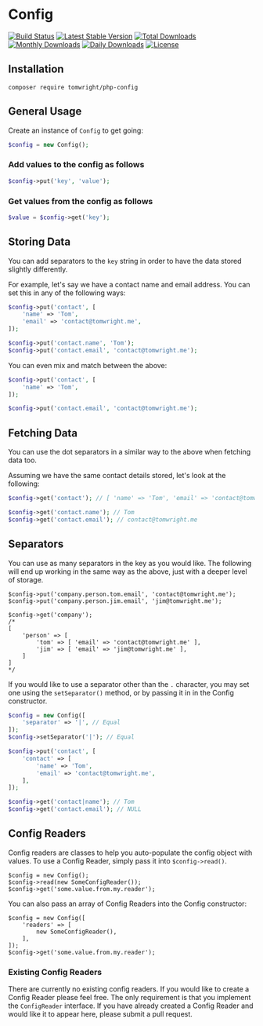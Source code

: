 # Config

[![Build Status](https://travis-ci.org/TomWright/PHPConfig.svg?branch=master)](https://travis-ci.org/TomWright/PHPConfig)
[![Latest Stable Version](https://poser.pugx.org/tomwright/php-config/v/stable)](https://packagist.org/packages/tomwright/php-config)
[![Total Downloads](https://poser.pugx.org/tomwright/php-config/downloads)](https://packagist.org/packages/tomwright/php-config)
[![Monthly Downloads](https://poser.pugx.org/tomwright/php-config/d/monthly)](https://packagist.org/packages/tomwright/php-config)
[![Daily Downloads](https://poser.pugx.org/tomwright/php-config/d/daily)](https://packagist.org/packages/tomwright/php-config)
[![License](https://poser.pugx.org/tomwright/php-config/license.svg)](https://packagist.org/packages/tomwright/php-config)

## Installation

```
composer require tomwright/php-config
```

## General Usage

Create an instance of `Config` to get going:
```php
$config = new Config();
```

### Add values to the config as follows
```php
$config->put('key', 'value');
```

### Get values from the config as follows
```php
$value = $config->get('key');
```

## Storing Data
You can add separators to the `key` string in order to have the data stored slightly differently.

For example, let's say we have a contact name and email address. You can set this in any of the following ways:

```php
$config->put('contact', [
    'name' => 'Tom',
    'email' => 'contact@tomwright.me',
]);

$config->put('contact.name', 'Tom');
$config->put('contact.email', 'contact@tomwright.me');
```

You can even mix and match between the above:

```php
$config->put('contact', [
    'name' => 'Tom',
]);

$config->put('contact.email', 'contact@tomwright.me');
```

## Fetching Data

You can use the dot separators in a similar way to the above when fetching data too.

Assuming we have the same contact details stored, let's look at the following:

```php
$config->get('contact'); // [ 'name' => 'Tom', 'email' => 'contact@tomwright.me' ]

$config->get('contact.name'); // Tom
$config->get('contact.email'); // contact@tomwright.me
```

## Separators

You can use as many separators in the key as you would like. The following will end up working in the same way as the above, just with a deeper level of storage.

```
$config->put('company.person.tom.email', 'contact@tomwright.me');
$config->put('company.person.jim.email', 'jim@tomwright.me');

$config->get('company');
/*
[
    'person' => [
        'tom' => [ 'email' => 'contact@tomwright.me' ],
        'jim' => [ 'email' => 'jim@tomwright.me' ],
    ]
]
*/
```

If you would like to use a separator other than the `.` character, you may set one using the `setSeparator()` method, or by passing it in in the Config constructor.

```php
$config = new Config([
    'separator' => '|', // Equal
]);
$config->setSeparator('|'); // Equal

$config->put('contact', [
    'contact' => [
        'name' => 'Tom',
        'email' => 'contact@tomwright.me',
    ],
]);

$config->get('contact|name'); // Tom
$config->get('contact.email'); // NULL
```

## Config Readers

Config readers are classes to help you auto-populate the config object with values.
To use a Config Reader, simply pass it into `$config->read()`.

```
$config = new Config();
$config->read(new SomeConfigReader());
$config->get('some.value.from.my.reader');
```

You can also pass an array of Config Readers into the Config constructor:

```
$config = new Config([
    'readers' => [
        new SomeConfigReader(),
    ],
]);
$config->get('some.value.from.my.reader');
```

### Existing Config Readers

There are currently no existing config readers.
If you would like to create a Config Reader please feel free. The only requirement is that you implement the `ConfigReader` interface.
If you have already created a Config Reader and would like it to appear here, please submit a pull request.
